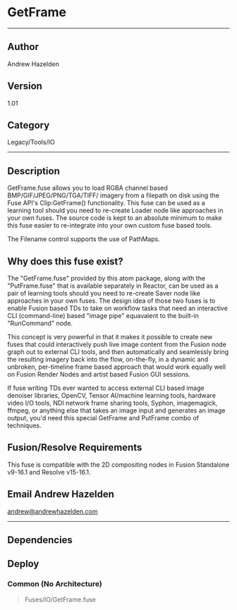 # GetFrame
___

## Author
Andrew Hazelden

## Version
1.01

## Category
Legacy/Tools/IO

___

## Description
<p>GetFrame.fuse allows you to load RGBA channel based BMP/GIF/JPEG/PNG/TGA/TIFF/ imagery from a filepath on disk using the Fuse API's Clip:GetFrame() functionality. This fuse can be used as a learning tool should you need to re-create Loader node like approaches in your own fuses. The source code is kept to an absolute minimum to make this fuse easier to re-integrate into your own custom fuse based tools.</p>
	
<p>The Filename control supports the use of PathMaps.</p>

<h2>Why does this fuse exist?</h2>

<p>The "GetFrame.fuse" provided by this atom package, along with the "PutFrame.fuse" that is available separately in Reactor, can be used as a pair of learning tools should you need to re-create Saver node like approaches in your own fuses. The design idea of those two fuses is to enable Fusion based TDs to take on workflow tasks that need an interactive CLI (command-line) based "image pipe" equavalent to the built-in "RunCommand" node.</p>

<p>This concept is very powerful in that it makes it possible to create new fuses that could interactively push live image content from the Fusion node graph out to external CLI tools, and then automatically and seamlessly bring the resulting imagery back into the flow, on-the-fly, in a dynamic and unbroken, per-timeline frame based approach that would work equally well on Fusion Render Nodes and artist based Fusion GUI sessions.</p>

<p>If fuse writing TDs ever wanted to access external CLI based image denoiser libraries, OpenCV, Tensor AI/machine learning tools, hardware video I/O tools, NDI network frame sharing tools, Syphon, imagemagick, ffmpeg, or anything else that takes an image input and generates an image output, you'd need this special GetFrame and PutFrame combo of techniques.</p>


<h2>Fusion/Resolve Requirements</h2>

<p>This fuse is compatible with the 2D compositing nodes in Fusion Standalone v9-16.1 and Resolve v15-16.1.</p>

<h2>Email Andrew Hazelden</h2>
<p><a href="mailto:andrew@andrewhazelden.com">andrew@andrewhazelden.com</a></p>


___

## Dependencies

## Deploy

### Common (No Architecture)

> Fuses/IO/GetFrame.fuse  

